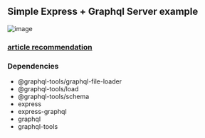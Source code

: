 ## Simple Express + Graphql Server example


![image](https://user-images.githubusercontent.com/46490801/154391611-d3175a3e-4d55-4889-9792-7281134dbefb.png)


### [article recommendation](https://betterprogramming.pub/architecting-a-graphql-api-codebase-in-node-js-3a951cd7f0f4)

### Dependencies
- @graphql-tools/graphql-file-loader
- @graphql-tools/load
- @graphql-tools/schema
- express
- express-graphql
- graphql
- graphql-tools